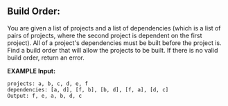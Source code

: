 ## Build Order:

You are given a list of projects and a list of dependencies (which is a list of pairs of projects, where the second project is dependent on the first project). All of a project's dependencies must be built before the project is. Find a build order that will allow the projects to be built. If there is no valid build order, return an error.

**EXAMPLE Input:**

```
projects: a, b, c, d, e, f
dependencies: [a, d], [f, b], [b, d], [f, a], [d, c]
Output: f, e, a, b, d, c
```

